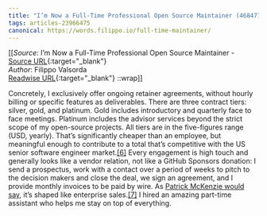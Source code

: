 ```yaml
---
title: "I’m Now a Full-Time Professional Open Source Maintainer (468477210)"
tags: articles-23966475
canonical: https://words.filippo.io/full-time-maintainer/
---
```


[[_Source_: I’m Now a Full-Time Professional Open Source Maintainer - [Source URL](https://words.filippo.io/full-time-maintainer/){:target="_blank"}<br>
_Author_: Filippo Valsorda<br>
[Readwise URL](https://readwise.io/open/468477210){:target="_blank"}
::wrap]]

Concretely, I exclusively offer ongoing retainer agreements, without hourly billing or specific features as deliverables. There are three contract tiers: silver, gold, and platinum. Gold includes introductory and quarterly face to face meetings. Platinum includes the advisor services beyond the strict scope of my open-source projects. All tiers are in the five-figures range (USD, yearly). That’s significantly cheaper than an employee, but meaningful enough to contribute to a total that’s competitive with the US senior software engineer market.[[6]](https://words.filippo.io/full-time-maintainer/#fn6) Every engagement is high touch and generally looks like a vendor relation, not like a GitHub Sponsors donation: I send a prospectus, work with a contact over a period of weeks to pitch to the decision makers and close the deal, we sign an agreement, and I provide monthly invoices to be paid by wire. As [Patrick McKenzie would say](https://twitter.com/patio11/status/1609154219407478785), it’s shaped like enterprise sales.[[7]](https://words.filippo.io/full-time-maintainer/#fn7) I hired an amazing part-time assistant who helps me stay on top of everything.
